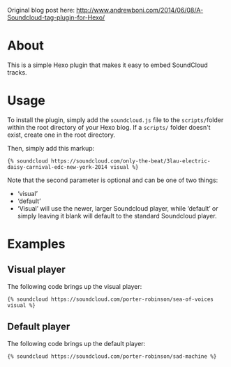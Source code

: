 Original blog post here: http://www.andrewboni.com/2014/06/08/A-Soundcloud-tag-plugin-for-Hexo/

# About
This is a simple Hexo plugin that makes it easy to embed SoundCloud tracks.

# Usage
To install the plugin, simply add the `soundcloud.js` file to the `scripts/`folder within the root directory of your Hexo blog. If a `scripts/` folder doesn't exist, create one in the root directory.

Then, simply add this markup:

```
{% soundcloud https://soundcloud.com/only-the-beat/3lau-electric-daisy-carnival-edc-new-york-2014 visual %}
```
Note that the second parameter is optional and can be one of two things:

- ‘visual’
- ‘default’
- ‘Visual’ will use the newer, larger Soundcloud player, while ‘default’ or simply leaving it blank will default to the standard Soundcloud player.

# Examples
## Visual player
The following code brings up the visual player:
```
{% soundcloud https://soundcloud.com/porter-robinson/sea-of-voices visual %}
```

## Default player
The following code brings up the default player:
```
{% soundcloud https://soundcloud.com/porter-robinson/sad-machine %}
```
